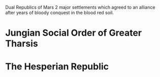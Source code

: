 Dual Republics of Mars
2 major settlements which agreed to an alliance after years of bloody conquest in the blood red soil.
# Jungian Social Order of Greater Tharsis

# The Hesperian Republic